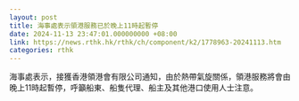 ```yaml
---
layout: post
title: 海事處表示領港服務已於晚上11時起暫停
date: 2024-11-13 23:47:01.000000000 +08:00
link: https://news.rthk.hk/rthk/ch/component/k2/1778963-20241113.htm
categories: rthk
---
```


海事處表示，接獲香港領港會有限公司通知，由於熱帶氣旋關係，領港服務將會由晚上11時起暫停，呼籲船東、船隻代理、船主及其他港口使用人士注意。
